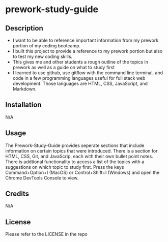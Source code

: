 # prework-study-guide

## Description

- I want to be able to reference important information from my prework portion of my coding bootcamp.
- I built this project to provide a reference to my prework portion but also to test my new coding skills.
- This gives me and other students a rough outline of the topics in prework as well as a guide on what to study first
- I learned to use github, use gitflow with the command line terminal, and code in a few programming languages useful for full stack web development. Those languages are HTML, CSS, JavaScript, and Markdown.

## Installation

N/A

## Usage

The Prework-Study-Guide provides seperate sections that include information on certain topics that were introduced. There is a section for HTML, CSS, Git, and JavaScrip, each with their own bullet point notes. There is addtional functionality to access a list of the topics with a suggestions on which topic to study first. Press the keys Command+Option+I (MacOS) or Control+Shift+I (Windows) and open the Chrome DevTools Console to view. 

## Credits

N/A

## License

Please refer to the LICENSE in the repo